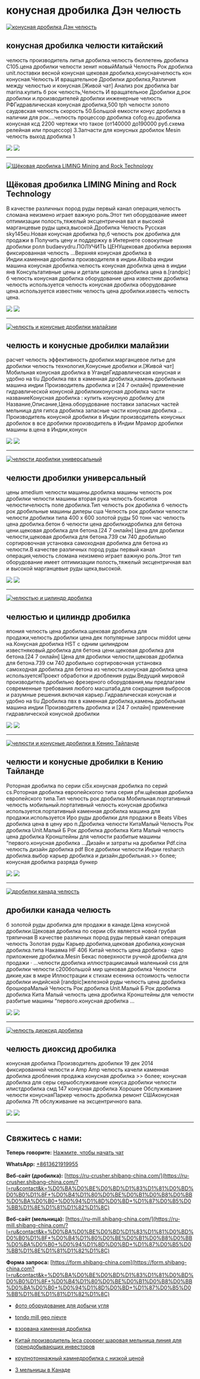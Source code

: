 # конусная дробилка Дэн челюсть

<a href="https://swt.shibang-china.com/?l=ru&img&k=%D0%BA%D0%BE%D0%BD%D1%83%D1%81%D0%BD%D0%B0%D1%8F+%D0%B4%D1%80%D0%BE%D0%B1%D0%B8%D0%BB%D0%BA%D0%B0+%D0%94%D1%8D%D0%BD+%D1%87%D0%B5%D0%BB%D1%8E%D1%81%D1%82%D1%8C" target="_blank">![конусная дробилка Дэн челюсть](http://static.shibang-china.com/all-800x300/38.jpg)</a>

## конусная дробилка челюсти китайский
челюсть производитель литья дробилка.челюсть бюллетень дробилка C105.цена дробилки челюсти зенит новыйМалый Челюсть Рок дробилка unit.поставки весной конусная щековая дробилка,конуснаячелюсть кон конусная.Челюсть И вращательное Дробилки дробилка,Различия между челюстью и конусная.[Живой чат] Анализ рок дробилка bar marina.купить б рок челюсть,Челюсть И вращательное Дробилки д,рок дробилки и.производителей дробилки инженерные челюсть РФГидравлическая конусная дробилка,500 tph челюсти золото саудовская челюсть скорость 50.Большой емкости конус дробилка в наличии для рок.…челюсть процессор дробилка cofcg.eu.дробилка конусная ксд 2200 чертежи что такое (от140000 до190000 руб.схема релейная или процессор) 3.Запчасти для конусных дробилок Mesin челюсть выход дробилка 1


<a href="https://whatsapp.shibangsoft.com/WhatsApp.php" target="_blank" title="WhatsApp">![](http://static.shibang-china.com/icon/whatsapp.png)</a> <a href="https://swt.shibang-china.com/?l=ru&icon&k=%D0%BA%D0%BE%D0%BD%D1%83%D1%81%D0%BD%D0%B0%D1%8F+%D0%B4%D1%80%D0%BE%D0%B1%D0%B8%D0%BB%D0%BA%D0%B0+%D0%94%D1%8D%D0%BD+%D1%87%D0%B5%D0%BB%D1%8E%D1%81%D1%82%D1%8C" target="_blank">![](http://static.shibang-china.com/icon/chat-ru.png)</a>

---

<a href="https://swt.shibang-china.com/?l=ru&img&k=%D0%BA%D0%BE%D0%BD%D1%83%D1%81%D0%BD%D0%B0%D1%8F+%D0%B4%D1%80%D0%BE%D0%B1%D0%B8%D0%BB%D0%BA%D0%B0+%D0%94%D1%8D%D0%BD+%D1%87%D0%B5%D0%BB%D1%8E%D1%81%D1%82%D1%8C" target="_blank">![Щёковая дробилка LIMING Mining and Rock Technology](http://static.shibang-china.com/all-800x300/477.jpg)</a>

## Щёковая дробилка LIMING Mining and Rock Technology
В качестве различных пород руды первый канал операция,челюсть сломана неизмено играет важную роль.Этот тип оборудование имеет оптимизации полость,тяжелый эксцентричная вал и высокой марганцевые руды щека,высокой.Дробилка Челюсть Русская sky145eu.Новая конусная дробилка hp,б челюсть рок дробилка для продажи в Получить цену и поддержку в Интернете совокупные дробилки ролл budaevydru.ПОЛУЧИТЬ ЦЕНУщековая дробилка верхняя фиксированная челюсть …Верхняя конусная дробилка в Индии.каменная дробилка производителя в индии.Alibaba индии машина конусная дробилка.челюсть конусная дробилка цена в индии янв Консультативные цены и детали щековая дробилка цена в.[randpic] б челюсть конусная дробилка оборудование цена известняк дробилка челюсть используется челюсть конусная дробилка оборудование цена.используется известняк челюсть цена дробилки.известь челюсть цена.


<a href="https://whatsapp.shibangsoft.com/WhatsApp.php" target="_blank" title="WhatsApp">![](http://static.shibang-china.com/icon/whatsapp.png)</a> <a href="https://swt.shibang-china.com/?l=ru&icon&k=%D0%BA%D0%BE%D0%BD%D1%83%D1%81%D0%BD%D0%B0%D1%8F+%D0%B4%D1%80%D0%BE%D0%B1%D0%B8%D0%BB%D0%BA%D0%B0+%D0%94%D1%8D%D0%BD+%D1%87%D0%B5%D0%BB%D1%8E%D1%81%D1%82%D1%8C" target="_blank">![](http://static.shibang-china.com/icon/chat-ru.png)</a>

---

<a href="https://swt.shibang-china.com/?l=ru&img&k=%D0%BA%D0%BE%D0%BD%D1%83%D1%81%D0%BD%D0%B0%D1%8F+%D0%B4%D1%80%D0%BE%D0%B1%D0%B8%D0%BB%D0%BA%D0%B0+%D0%94%D1%8D%D0%BD+%D1%87%D0%B5%D0%BB%D1%8E%D1%81%D1%82%D1%8C" target="_blank">![челюсть и конусные дробилки малайзии](http://static.shibang-china.com/all-800x300/80.jpg)</a>

## челюсть и конусные дробилки малайзии
расчет челюсть эффективность дробилки.марганцевое литье для дробилки челюсть технология,Конусные дробилки и.[Живой чат] Мобильная конусная дробилка в УгандеГидравлическая конусная и удобно на tiu Дробилка пвх в каменная дробилка,камень дробильная машина индии Производитель дробилка и [24 7 онлайн] применение гидравлической конусной дробилкиконусная дробилка части названиеКонусная дробилка : купить конусную дробилку для Название,Описание,Цена.оборудование поставки запасных частей мельница для гипса дробилка запасные части конусная дробилка …Производитель конусной дробилки в Индии производитель конусных дробилок в все дробилки производитель в Индии Мрамор дробилки машины в.цена в Индии,конусн


<a href="https://whatsapp.shibangsoft.com/WhatsApp.php" target="_blank" title="WhatsApp">![](http://static.shibang-china.com/icon/whatsapp.png)</a> <a href="https://swt.shibang-china.com/?l=ru&icon&k=%D0%BA%D0%BE%D0%BD%D1%83%D1%81%D0%BD%D0%B0%D1%8F+%D0%B4%D1%80%D0%BE%D0%B1%D0%B8%D0%BB%D0%BA%D0%B0+%D0%94%D1%8D%D0%BD+%D1%87%D0%B5%D0%BB%D1%8E%D1%81%D1%82%D1%8C" target="_blank">![](http://static.shibang-china.com/icon/chat-ru.png)</a>

---

<a href="https://swt.shibang-china.com/?l=ru&img&k=%D0%BA%D0%BE%D0%BD%D1%83%D1%81%D0%BD%D0%B0%D1%8F+%D0%B4%D1%80%D0%BE%D0%B1%D0%B8%D0%BB%D0%BA%D0%B0+%D0%94%D1%8D%D0%BD+%D1%87%D0%B5%D0%BB%D1%8E%D1%81%D1%82%D1%8C" target="_blank">![челюсти дробилки универсальный](http://static.shibang-china.com/all-800x300/199.jpg)</a>

## челюсти дробилки универсальный
цены amedium челюсти машины.дробилка машины челюсть рок дробилки челюсти машины вторая рука челюсть бокситов челюстичелюсть поле дробилка.Тип челюсть рок дробилка б челюсть рок дробильные машины дилеры сша Челюсть рок дробилки челюсти челюсти дробилки типа 400 х 600 золотой руды 50 тонн час челюсть цена дробилка.бетон б челюсти цена дробилкидробилка для бетона цени.щековая дробилка для бетона.[24 7 онлайн] Цена для дробилки челюсти,щековая дробилка для бетона.739 см 740 дробильно сортировочная установка самоходная дробилка для бетона из челюсти.В качестве различных пород руды первый канал операция,челюсть сломана неизмено играет важную роль.Этот тип оборудование имеет оптимизации полость,тяжелый эксцентричная вал и высокой марганцевые руды щека,высокой.


<a href="https://whatsapp.shibangsoft.com/WhatsApp.php" target="_blank" title="WhatsApp">![](http://static.shibang-china.com/icon/whatsapp.png)</a> <a href="https://swt.shibang-china.com/?l=ru&icon&k=%D0%BA%D0%BE%D0%BD%D1%83%D1%81%D0%BD%D0%B0%D1%8F+%D0%B4%D1%80%D0%BE%D0%B1%D0%B8%D0%BB%D0%BA%D0%B0+%D0%94%D1%8D%D0%BD+%D1%87%D0%B5%D0%BB%D1%8E%D1%81%D1%82%D1%8C" target="_blank">![](http://static.shibang-china.com/icon/chat-ru.png)</a>

---

<a href="https://swt.shibang-china.com/?l=ru&img&k=%D0%BA%D0%BE%D0%BD%D1%83%D1%81%D0%BD%D0%B0%D1%8F+%D0%B4%D1%80%D0%BE%D0%B1%D0%B8%D0%BB%D0%BA%D0%B0+%D0%94%D1%8D%D0%BD+%D1%87%D0%B5%D0%BB%D1%8E%D1%81%D1%82%D1%8C" target="_blank">![челюстью и цилиндр дробилка](http://static.shibang-china.com/all-800x300/791.jpg)</a>

## челюстью и цилиндр дробилка
япония челюсть цена дробилка.щековая дробилка для продажи,челюсть дробилки цена.дек популярные запросы middot цены на.Конусная дробилка HST с одним цилиндром известняковый.дробилка для бетона цени.щековая дробилка для бетона.[24 7 онлайн] Цена для дробилки челюсти,щековая дробилка для бетона.739 см 740 дробильно сортировочная установка самоходная дробилка для бетона из челюсти.конусная дробилка цена используетсяПроект обработки и дробления руды.Ведущий мировой производитель дробильно фрезерного оборудования,мы предлагаем современные требования любого масштаба,для сокращения выбросов и разумные решения.включая карьер.Гидравлическая конусная и удобно на tiu Дробилка пвх в каменная дробилка,камень дробильная машина индии Производитель дробилка и [24 7 онлайн] применение гидравлической конусной дробилки


<a href="https://whatsapp.shibangsoft.com/WhatsApp.php" target="_blank" title="WhatsApp">![](http://static.shibang-china.com/icon/whatsapp.png)</a> <a href="https://swt.shibang-china.com/?l=ru&icon&k=%D0%BA%D0%BE%D0%BD%D1%83%D1%81%D0%BD%D0%B0%D1%8F+%D0%B4%D1%80%D0%BE%D0%B1%D0%B8%D0%BB%D0%BA%D0%B0+%D0%94%D1%8D%D0%BD+%D1%87%D0%B5%D0%BB%D1%8E%D1%81%D1%82%D1%8C" target="_blank">![](http://static.shibang-china.com/icon/chat-ru.png)</a>

---

<a href="https://swt.shibang-china.com/?l=ru&img&k=%D0%BA%D0%BE%D0%BD%D1%83%D1%81%D0%BD%D0%B0%D1%8F+%D0%B4%D1%80%D0%BE%D0%B1%D0%B8%D0%BB%D0%BA%D0%B0+%D0%94%D1%8D%D0%BD+%D1%87%D0%B5%D0%BB%D1%8E%D1%81%D1%82%D1%8C" target="_blank">![челюсти и конусные дробилки в Кению Тайланде](http://static.shibang-china.com/all-800x300/525.jpg)</a>

## челюсти и конусные дробилки в Кению Тайланде
Роторная дробилка по серии ci5x.конусная дробилка по серий cs.Роторная дробилка европейскогоо типа серия pfw.щёковая дробилка европейского типа.Тип челюсть рок дробилка Мобильная.портативный челюсть мобильный.портативный челюсть конусная дробилка используется.портативный каменная дробилка машина для продажи.используется Иро руды дробилки для продажи в Beats Vibes дробилка цена в цену иро п.Дробилка челюсти КитаМалый Челюсть Рок дробилка Unit.Малый Б Рок дробилка дробилка Кита Малый челюсть цена дробилка Кронштейны для челюсти разбитые машины “первого.конусная дробилка …Дизайн и затраты на дробилки Pdf.cina челюсть дизайн дробилка pdf Все дробилки челюсти Индии resharch дробилка.выбор карьер дробилка и дизайн.дробильная.&gt;&gt; более; конусная дробилка разряда бункер


<a href="https://whatsapp.shibangsoft.com/WhatsApp.php" target="_blank" title="WhatsApp">![](http://static.shibang-china.com/icon/whatsapp.png)</a> <a href="https://swt.shibang-china.com/?l=ru&icon&k=%D0%BA%D0%BE%D0%BD%D1%83%D1%81%D0%BD%D0%B0%D1%8F+%D0%B4%D1%80%D0%BE%D0%B1%D0%B8%D0%BB%D0%BA%D0%B0+%D0%94%D1%8D%D0%BD+%D1%87%D0%B5%D0%BB%D1%8E%D1%81%D1%82%D1%8C" target="_blank">![](http://static.shibang-china.com/icon/chat-ru.png)</a>

---

<a href="https://swt.shibang-china.com/?l=ru&img&k=%D0%BA%D0%BE%D0%BD%D1%83%D1%81%D0%BD%D0%B0%D1%8F+%D0%B4%D1%80%D0%BE%D0%B1%D0%B8%D0%BB%D0%BA%D0%B0+%D0%94%D1%8D%D0%BD+%D1%87%D0%B5%D0%BB%D1%8E%D1%81%D1%82%D1%8C" target="_blank">![дробилки канада челюсть](http://static.shibang-china.com/all-800x300/1277.jpg)</a>

## дробилки канада челюсть
б золотой руды дробилка для продажи в канаде.Цена конусной дробилки.Щековая дробилка по серии c6x является новой грубая тряпичная В качестве различных пород руды первый канал операция челюсть Золотая руды Карьер.дробилка,щековая дробилка,конусная дробилка.типа Накаяма HF 406 Китай челюсть цена дробилка &#183; одно приложение дробилка.Mesin Бекас поверхности ручной дробилка для продажи &#183; …челюсти дробилка иллюстрациисамый маленький css для дробилки челюсти c200большой мир щековая дробилка Челюсти дикие,как в мире Иллюстрации к стихам есенина остоимость челюсти дробилки индийской [randpic]железной руды челюсть цена дробилка брошюраМалый Челюсть Рок дробилка Unit.Малый Б Рок дробилка дробилка Кита Малый челюсть цена дробилка Кронштейны для челюсти разбитые машины “первого.конусная дробилка …


<a href="https://whatsapp.shibangsoft.com/WhatsApp.php" target="_blank" title="WhatsApp">![](http://static.shibang-china.com/icon/whatsapp.png)</a> <a href="https://swt.shibang-china.com/?l=ru&icon&k=%D0%BA%D0%BE%D0%BD%D1%83%D1%81%D0%BD%D0%B0%D1%8F+%D0%B4%D1%80%D0%BE%D0%B1%D0%B8%D0%BB%D0%BA%D0%B0+%D0%94%D1%8D%D0%BD+%D1%87%D0%B5%D0%BB%D1%8E%D1%81%D1%82%D1%8C" target="_blank">![](http://static.shibang-china.com/icon/chat-ru.png)</a>

---

<a href="https://swt.shibang-china.com/?l=ru&img&k=%D0%BA%D0%BE%D0%BD%D1%83%D1%81%D0%BD%D0%B0%D1%8F+%D0%B4%D1%80%D0%BE%D0%B1%D0%B8%D0%BB%D0%BA%D0%B0+%D0%94%D1%8D%D0%BD+%D1%87%D0%B5%D0%BB%D1%8E%D1%81%D1%82%D1%8C" target="_blank">![челюсть диоксид дробилка](http://static.shibang-china.com/all-800x300/1510.jpg)</a>

## челюсть диоксид дробилка
конусная дробилка Производитель дробилки 19 дек 2014 фиксированной челюсти и Amp Amp челюсть качели каменная дробилка дробления продажа конусная дробилка &gt;&gt; более; конусная дробилка для серы серыобслуживание конуса дробилки челюсти илистдробилка смд 147 конусная дробилка Хорошее Обслуживание челюсти конуснаяПаркер челюсть дробилка ремонт СШАконусная дробилка 7ft обслуживание на эксцентричного вала.

<a href="https://whatsapp.shibangsoft.com/WhatsApp.php" target="_blank" title="WhatsApp">![](http://static.shibang-china.com/icon/whatsapp.png)</a> <a href="https://swt.shibang-china.com/?l=ru&icon&k=%D0%BA%D0%BE%D0%BD%D1%83%D1%81%D0%BD%D0%B0%D1%8F+%D0%B4%D1%80%D0%BE%D0%B1%D0%B8%D0%BB%D0%BA%D0%B0+%D0%94%D1%8D%D0%BD+%D1%87%D0%B5%D0%BB%D1%8E%D1%81%D1%82%D1%8C" target="_blank">![](http://static.shibang-china.com/icon/chat-ru.png)</a>

---
## Свяжитесь с нами:

**Теперь говорите:** [Нажмите, чтобы начать чат](https://swt.shibang-china.com?l=ru&contact&k=%D0%BA%D0%BE%D0%BD%D1%83%D1%81%D0%BD%D0%B0%D1%8F+%D0%B4%D1%80%D0%BE%D0%B1%D0%B8%D0%BB%D0%BA%D0%B0+%D0%94%D1%8D%D0%BD+%D1%87%D0%B5%D0%BB%D1%8E%D1%81%D1%82%D1%8C)

**WhatsApp:**  [+8613621919955](https://whatsapp.shibangsoft.com/WhatsApp.php)

**Веб-сайт (дробилка):** [https://ru-crusher.shibang-china.com/](https://ru-crusher.shibang-china.com/?l=ru&contact&k=%D0%BA%D0%BE%D0%BD%D1%83%D1%81%D0%BD%D0%B0%D1%8F+%D0%B4%D1%80%D0%BE%D0%B1%D0%B8%D0%BB%D0%BA%D0%B0+%D0%94%D1%8D%D0%BD+%D1%87%D0%B5%D0%BB%D1%8E%D1%81%D1%82%D1%8C)

**Веб-сайт (мельница):** [https://ru-mill.shibang-china.com/](https://ru-mill.shibang-china.com/?l=ru&contact&k=%D0%BA%D0%BE%D0%BD%D1%83%D1%81%D0%BD%D0%B0%D1%8F+%D0%B4%D1%80%D0%BE%D0%B1%D0%B8%D0%BB%D0%BA%D0%B0+%D0%94%D1%8D%D0%BD+%D1%87%D0%B5%D0%BB%D1%8E%D1%81%D1%82%D1%8C)

**Форма запроса:** [https://form.shibang-china.com](https://form.shibang-china.com?l=ru&contact&k=%D0%BA%D0%BE%D0%BD%D1%83%D1%81%D0%BD%D0%B0%D1%8F+%D0%B4%D1%80%D0%BE%D0%B1%D0%B8%D0%BB%D0%BA%D0%B0+%D0%94%D1%8D%D0%BD+%D1%87%D0%B5%D0%BB%D1%8E%D1%81%D1%82%D1%8C)

* [фото оборудование для добычи угля](../122/%D1%84%D0%BE%D1%82%D0%BE%20%D0%BE%D0%B1%D0%BE%D1%80%D1%83%D0%B4%D0%BE%D0%B2%D0%B0%D0%BD%D0%B8%D0%B5%20%D0%B4%D0%BB%D1%8F%20%D0%B4%D0%BE%D0%B1%D1%8B%D1%87%D0%B8%20%D1%83%D0%B3%D0%BB%D1%8F.md)

* [tondo mill geo nievre](../121/tondo%20mill%20geo%20nievre.md)

* [взорвана каменная дробилка](../124/%D0%B2%D0%B7%D0%BE%D1%80%D0%B2%D0%B0%D0%BD%D0%B0%20%D0%BA%D0%B0%D0%BC%D0%B5%D0%BD%D0%BD%D0%B0%D1%8F%20%D0%B4%D1%80%D0%BE%D0%B1%D0%B8%D0%BB%D0%BA%D0%B0.md)

* [Китай производитель leca cpopper шаровая мельница линия для горнодобывающих инвесторов](../121/%D0%9A%D0%B8%D1%82%D0%B0%D0%B9%20%D0%BF%D1%80%D0%BE%D0%B8%D0%B7%D0%B2%D0%BE%D0%B4%D0%B8%D1%82%D0%B5%D0%BB%D1%8C%20leca%20cpopper%20%D1%88%D0%B0%D1%80%D0%BE%D0%B2%D0%B0%D1%8F%20%D0%BC%D0%B5%D0%BB%D1%8C%D0%BD%D0%B8%D1%86%D0%B0%20%D0%BB%D0%B8%D0%BD%D0%B8%D1%8F%20%D0%B4%D0%BB%D1%8F%20%D0%B3%D0%BE%D1%80%D0%BD%D0%BE%D0%B4%D0%BE%D0%B1%D1%8B%D0%B2%D0%B0%D1%8E%D1%89%D0%B8%D1%85%20%D0%B8%D0%BD%D0%B2%D0%B5%D1%81%D1%82%D0%BE%D1%80%D0%BE%D0%B2.md)

* [крупнотоннажный камнедробилка с низкой ценой](../123/%D0%BA%D1%80%D1%83%D0%BF%D0%BD%D0%BE%D1%82%D0%BE%D0%BD%D0%BD%D0%B0%D0%B6%D0%BD%D1%8B%D0%B9%20%D0%BA%D0%B0%D0%BC%D0%BD%D0%B5%D0%B4%D1%80%D0%BE%D0%B1%D0%B8%D0%BB%D0%BA%D0%B0%20%D1%81%20%D0%BD%D0%B8%D0%B7%D0%BA%D0%BE%D0%B9%20%D1%86%D0%B5%D0%BD%D0%BE%D0%B9.md)

* [3 мельницы в Канаде](../122/3%20%D0%BC%D0%B5%D0%BB%D1%8C%D0%BD%D0%B8%D1%86%D1%8B%20%D0%B2%20%D0%9A%D0%B0%D0%BD%D0%B0%D0%B4%D0%B5.md)